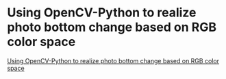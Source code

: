 # Using OpenCV-Python to realize photo bottom change based on RGB color space
[Using OpenCV-Python to realize photo bottom change based on RGB color space](https://aiwithcloud.com/2022/09/16/using_opencv_python_to_realize_photo_bottom_change_based_on_rgb_color_space/)